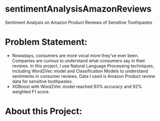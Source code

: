 # sentimentAnalysisAmazonReviews
Sentiment Analysis on Amazon Product Reviews of Sensitive Toothpastes

# Problem Statement:
- Nowadays, consumers are more vocal more they've ever been. Companies are curious to understand what consumers say in their reviews. In this project, I use Natural Language Processing techniques, including Word2Vec model and Classification Models to understand sentiments in consumer reviews. Data I used is Amazon Product review data for sensitive toothpastes. 
- XGBoost with Word2Vec model reached 93% accuracy and 92% weighted F1 score.

# About this Project:
